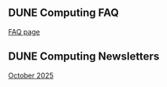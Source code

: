 ## DUNE Computing FAQ

[FAQ page](https://github.com/orgs/DUNE/projects/19/views/1)

## DUNE Computing Newsletters


[October 2025](https://dune.github.io/FAQ/Computing-Newsletter-2025-10)